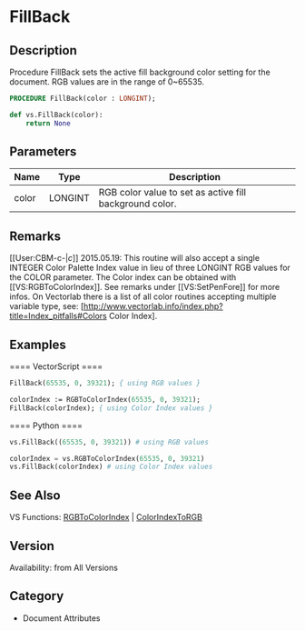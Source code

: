 # FillBack

## Description
Procedure FillBack sets the active fill background color setting for the document. RGB values are in the range of 0~65535.

```pascal
PROCEDURE FillBack(color : LONGINT);
```

```python
def vs.FillBack(color):
    return None
```

## Parameters
|Name|Type|Description|
|---|---|---|
|color|LONGINT|RGB color value to set as active fill background color.|

## Remarks
[[User:CBM-c-|_c_]] 2015.05.19: This routine will also accept a single INTEGER Color Palette Index value in lieu of three LONGINT RGB values for the COLOR parameter. The Color index can be obtained with [[VS:RGBToColorIndex]]. See remarks under [[VS:SetPenFore]] for more infos. On Vectorlab there is a list of all color routines accepting multiple variable type, see: [http://www.vectorlab.info/index.php?title=Index_pitfalls#Colors Color Index].

## Examples
==== VectorScript ====
```pascal
FillBack(65535, 0, 39321); { using RGB values }

colorIndex := RGBToColorIndex(65535, 0, 39321);
FillBack(colorIndex); { using Color Index values }
```
==== Python ====
```python
vs.FillBack((65535, 0, 39321)) # using RGB values

colorIndex = vs.RGBToColorIndex(65535, 0, 39321)
vs.FillBack(colorIndex) # using Color Index values
```

## See Also
VS Functions:
[RGBToColorIndex](RGBToColorIndex.md) 
| [ColorIndexToRGB](ColorIndexToRGB.md)

## Version
Availability: from All Versions

## Category
* Document Attributes

